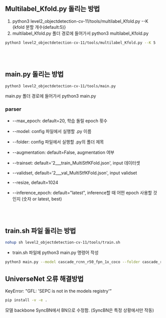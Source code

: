 ## Multilabel_Kfold.py 돌리는 방법

1. python3 level2_objectdetection-cv-11/tools/multilabel_Kfold.py --K {kfold 분할 개수(default:5)}
2. multilabel_Kfold.py 폴더 경로에 들어가서 python3 multilabel_Kfold.py

```bash
python3 level2_objectdetection-cv-11/tools/multilabel_Kfold.py --K 5
```

<br></br>

## main.py 돌리는 방법
```bash
python3 level2_objectdetection-cv-11/tools/main.py
```

main.py 폴더 경로에 들어가서 python3 main.py

### parser

- --max_epoch: default=20, 학습 돌릴 epoch 횟수

- --model: config 파일에서 실행할 .py 이름

- --folder: config 파일에서 실행할 .py의 폴더 제목

- --augmentation: default=False, augmentation 여부

- --trainset: default='2___train_MultiStfKFold.json', input 데이터셋

- --validset, default='2___val_MultiStfKFold.json', input validset

- --resize, default=1024

- --inference_epoch: default="latest", inference할 때 어떤 epoch 사용할 것인지 (숫자 or latest, best)

<br></br>
## train.sh 파일 돌리는 방법
```bash
nohup sh level2_objectdetection-cv-11/tools/train.sh
```
- train.sh 파일에 python3 main.py 명령어 작성
```bash
python3 main.py --model cascade_rcnn_r50_fpn_1x_coco --folder cascade_rcnn --resize 512 --max_epoch 20 --inference_epoch best
```

## UniverseNet 오류 해결방법

KeyError: "GFL: 'SEPC is not in the models registry'”
```bash
pip install -v -e .
```
모델 backbone SyncBN에서 BN으로 수정함. (SyncBN은 특정 상황에서만 작동)

